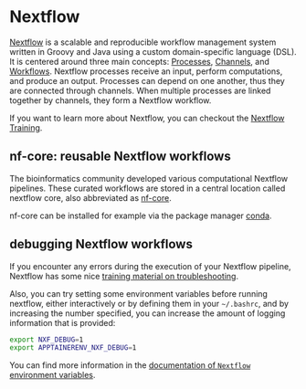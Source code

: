 # Nextflow

[Nextflow](https://www.nextflow.io/) is a scalable and reproducible workflow management system written in Groovy and Java using a custom domain-specific language (DSL).
It is centered around three main concepts: [Processes](https://www.nextflow.io/docs/latest/process.html), [Channels](https://www.nextflow.io/docs/latest/channel.html), and [Workflows](https://www.nextflow.io/docs/latest/workflow.html). Nextflow processes receive an input, perform computations, and produce an output. Processes can depend on one another, thus they are connected through channels.
When multiple processes are linked together by channels, they form a Nextflow workflow.

If you want to learn more about Nextflow, you can checkout the [Nextflow Training](https://training.nextflow.io/).

## nf-core: reusable Nextflow workflows

The bioinformatics community developed various computational Nextflow pipelines.
These curated workflows are stored in a central location called nextflow core, also abbreviated as [nf-core](https://nf-co.re/).

nf-core can be installed for example via the package manager [conda](https://nf-co.re/docs/nf-core-tools/installation).

## debugging Nextflow workflows

If you encounter any errors during the execution of your Nextflow pipeline, Nextflow has some nice [training material on troubleshooting](https://training.nextflow.io/basic_training/debugging/).

Also, you can try setting some environment variables before running nextflow, either interactively or by defining them in your `~/.bashrc`, and by increasing the number specified, you can increase the amount of logging information that is provided:

```bash
export NXF_DEBUG=1
export APPTAINERENV_NXF_DEBUG=1
```

You can find more information in the [documentation of `Nextflow` environment variables](https://www.nextflow.io/docs/latest/reference/env-vars.html#nextflow-settings).
